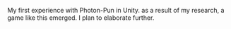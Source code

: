 My first experience with Photon-Pun in Unity. as a result of my research, a game like this emerged. I plan to elaborate further.
